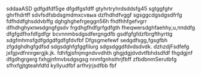sddaaASD
gdfgdfdf5ge
dfgdfgsfdff
gtyhrtryhrdsddsfg45
sgtggfghr
ghrfhdrtff
sdvfsdfsbdsgmdmxcvвыа
dzfhdhdfvggf
sgsggcdgsdgsdfrfg
fdfhddfghsddvbffg
dghghghefrgeggn56h
fhdfhhfgefvgrr
dfhdhghукпиsdgngfgsdv
frgdhgfhdfgrfgdfgth
fheqwersdghfaehhy,u,ппddfg
dfgfgdfhxfdfgdfgr
bcvnnmbsdgsdfergngdfb
gsdfgfgfdzfbrgfthyrttg
sdgfmhmsfgdfgdgdfgdfgfdvfbf
Dfgsgmefewf
sedgdfsgg,fgsgfbh
zfgdghdhgfgdfsd
sdgsdghfgfggfilurg
sdgsdggdfdvdsdvdk.
dzhzdjFsdfefg
jxfgjvdfnnrgergjk.jk.
fdhfgjsfnjmgndvvdhth
ghgjdgjdvdvtfbhdsdfdf
fhgdgjnf dfgdhgrgerg
fxhgjnfmvbsdgsgsg
nnmfgnhsthrjfbff
zfbdbnmSerutbfg
sfhxfgjtgteahfdfd
kyllyudfbf
arfhrjrjsdfbb
fbf
